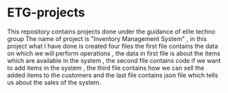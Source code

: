 # ETG-projects
This repository contains projects done under the guidance of elite techno group
The name of project is "Inventory Management System" , in this project what I have done is created four files the first file contains the data on which we will perform operations , the data in first file is about the items which are available in the system , the second file contains code if we want to add items in the system , the third file contains how we can sell the added items to the customers and the last file contains json file which tells us about the sales of the system.
